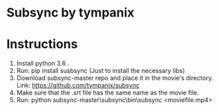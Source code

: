 # Subsync by tympanix

# Instructions

1.  Install python 3.6 .
	<br>
2.  Run: pip install susbsync 
	(Just to install the necessary libs)
	<br>
3.  Download subsync-master repo and place 
	it in the movie's directory.
	<br>
	Link: https://github.com/tympanix/subsync
	<br>
4.  Make sure that the .srt file has the 
    same name as the movie file.
	<br>
5.	Run: python subsync-master\subsync\bin\subsync <moviefile.mp4>